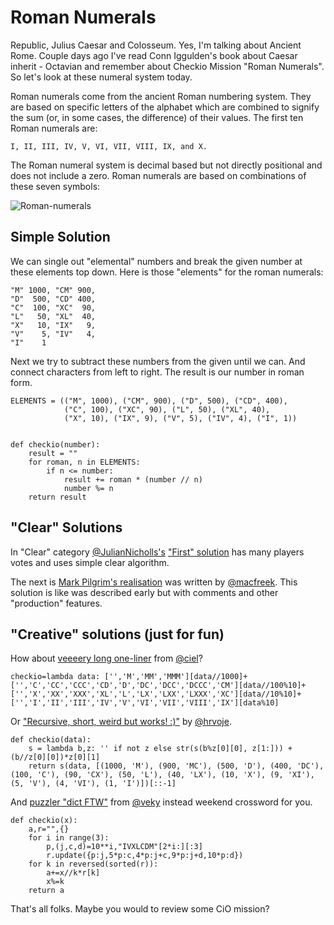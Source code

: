 # Roman Numerals

Republic, Julius Caesar and  Colosseum. Yes, I'm talking about Ancient Rome.
Couple days ago I've read Conn Iggulden's book about Caesar inherit - Octavian
and remember about Checkio Mission "Roman Numerals". So let's look at these numeral system today. 

Roman numerals come from the ancient Roman numbering system.
They are based on specific letters of the alphabet which are combined to signify the sum 
(or, in some cases, the difference) of their values. The first ten Roman numerals are:

`I, II, III, IV, V, VI, VII, VIII, IX, and X.`

The Roman numeral system is decimal based but not directly positional and does not include a zero.
Roman numerals are based on combinations of these seven symbols:

![Roman-numerals](http://checkio.s3.amazonaws.com/blog/share/roman-numeral-example.svg)

## Simple Solution

We can single out "elemental" numbers and break the given number at these elements top down.
Here is those "elements" for the roman numerals:
 
```
"M" 1000, "CM" 900,
"D"  500, "CD" 400,
"C"  100, "XC"  90,
"L"   50, "XL"  40,
"X"   10, "IX"   9,
"V"    5, "IV"   4,
"I"    1
```

Next we try to subtract these numbers from the given until we can. 
And connect characters from left to right.
The result is our number in roman form.

```
ELEMENTS = (("M", 1000), ("CM", 900), ("D", 500), ("CD", 400),
            ("C", 100), ("XC", 90), ("L", 50), ("XL", 40),
            ("X", 10), ("IX", 9), ("V", 5), ("IV", 4), ("I", 1))


def checkio(number):
    result = ""
    for roman, n in ELEMENTS:
        if n <= number:
            result += roman * (number // n)
            number %= n
    return result
```

## "Clear" Solutions

In "Clear" category [@JulianNicholls's][JulianNicholls] ["First" solution][JulianNicholls-solution]
has many players votes and uses simple clear algorithm.

The next is [Mark Pilgrim's realisation][macfreek-solution] was written by [@macfreek][macfreek].
This solution is like was described early but with comments and other "production" features.

## "Creative" solutions (just for fun)

How about [veeeery long one-liner][ciel-solution] from [@ciel][ciel]?

```
checkio=lambda data: ['','M','MM','MMM'][data//1000]+['','C','CC','CCC','CD','D','DC','DCC','DCCC','CM'][data//100%10]+['','X','XX','XXX','XL','L','LX','LXX','LXXX','XC'][data//10%10]+['','I','II','III','IV','V','VI','VII','VIII','IX'][data%10]
```

Or ["Recursive, short, weird but works! :)"][hrvoje-solution] by [@hrvoje][hrvoje].

```
def checkio(data):
    s = lambda b,z: '' if not z else str(s(b%z[0][0], z[1:])) + (b//z[0][0])*z[0][1]    
    return s(data, [(1000, 'M'), (900, 'MC'), (500, 'D'), (400, 'DC'), (100, 'C'), (90, 'CX'), (50, 'L'), (40, 'LX'), (10, 'X'), (9, 'XI'), (5, 'V'), (4, 'VI'), (1, 'I')])[::-1]
```

And [puzzler "dict FTW"][veky-solution] from [@veky][veky] instead weekend crossword for you.

```
def checkio(x):
    a,r="",{}
    for i in range(3):
        p,(j,c,d)=10**i,"IVXLCDM"[2*i:][:3]
        r.update({p:j,5*p:c,4*p:j+c,9*p:j+d,10*p:d})
    for k in reversed(sorted(r)):
        a+=x//k*r[k]
        x%=k
    return a
```

That's all folks. Maybe you would to review some CiO mission?

<!--------------------------------------------------------------------------------------------------------------------->

[roman-numerals]: http://www.checkio.org/mission/roman-numerals/share/bc3e30309299b0bae4de1abfe865b391/

[JulianNicholls]: http://www.checkio.org/user/JulianNicholls/
[macfreek]: http://www.checkio.org/user/macfreek/
[ciel]: http://www.checkio.org/user/ciel/
[hrvoje]: http://www.checkio.org/user/hrvoje/
[veky]: http://www.checkio.org/user/veky/

[JulianNicholls-solution]: http://www.checkio.org/mission/roman-numerals/publications/JulianNicholls/python-3/first/share/32d77904208759d1fdbda5e915ac5e03/
[macfreek-solution]: http://www.checkio.org/mission/roman-numerals/publications/macfreek/python-3/mark-pilgrims-library/share/cf938a8d7047aa73017af3e9286e4e10/
[ciel-solution]: http://www.checkio.org/mission/roman-numerals/publications/ciel/python-3/second/share/c5ae14877855e94a941c90320880d179/
[hrvoje-solution]: http://www.checkio.org/mission/roman-numerals/publications/hrvoje/python-27/recursive-short-weird-but-works/share/32cea072123936826684609a547c07fd/
[veky-solution]: http://www.checkio.org/mission/roman-numerals/publications/veky/python-27/dict-ftw/share/751f02120f45aa26f2a5628ca3d4bd70/
